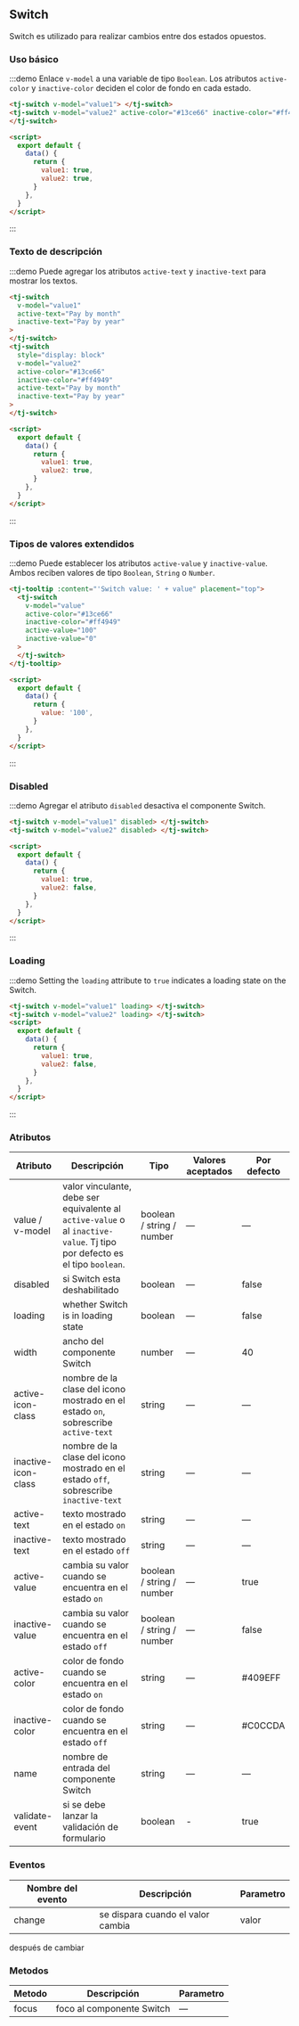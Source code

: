 ## Switch

Switch es utilizado para realizar cambios entre dos estados opuestos.

### Uso básico

:::demo Enlace `v-model` a una variable de tipo `Boolean`. Los atributos `active-color` y `inactive-color` deciden el color de fondo en cada estado.

```html
<tj-switch v-model="value1"> </tj-switch>
<tj-switch v-model="value2" active-color="#13ce66" inactive-color="#ff4949">
</tj-switch>

<script>
  export default {
    data() {
      return {
        value1: true,
        value2: true,
      }
    },
  }
</script>
```

:::

### Texto de descripción

:::demo Puede agregar los atributos `active-text` y `inactive-text` para mostrar los textos.

```html
<tj-switch
  v-model="value1"
  active-text="Pay by month"
  inactive-text="Pay by year"
>
</tj-switch>
<tj-switch
  style="display: block"
  v-model="value2"
  active-color="#13ce66"
  inactive-color="#ff4949"
  active-text="Pay by month"
  inactive-text="Pay by year"
>
</tj-switch>

<script>
  export default {
    data() {
      return {
        value1: true,
        value2: true,
      }
    },
  }
</script>
```

:::

### Tipos de valores extendidos

:::demo Puede establecer los atributos `active-value` y `inactive-value`. Ambos reciben valores de tipo `Boolean`, `String` o `Number`.

```html
<tj-tooltip :content="'Switch value: ' + value" placement="top">
  <tj-switch
    v-model="value"
    active-color="#13ce66"
    inactive-color="#ff4949"
    active-value="100"
    inactive-value="0"
  >
  </tj-switch>
</tj-tooltip>

<script>
  export default {
    data() {
      return {
        value: '100',
      }
    },
  }
</script>
```

:::

### Disabled

:::demo Agregar el atributo `disabled` desactiva el componente Switch.

```html
<tj-switch v-model="value1" disabled> </tj-switch>
<tj-switch v-model="value2" disabled> </tj-switch>

<script>
  export default {
    data() {
      return {
        value1: true,
        value2: false,
      }
    },
  }
</script>
```

:::

### Loading

:::demo Setting the `loading` attribute to `true` indicates a loading state on the Switch.

```html
<tj-switch v-model="value1" loading> </tj-switch>
<tj-switch v-model="value2" loading> </tj-switch>
<script>
  export default {
    data() {
      return {
        value1: true,
        value2: false,
      }
    },
  }
</script>
```

:::

### Atributos

| Atributo            | Descripción                                                                                                               | Tipo                      | Valores aceptados | Por defecto |
| ------------------- | ------------------------------------------------------------------------------------------------------------------------- | ------------------------- | ----------------- | ----------- |
| value / v-model     | valor vinculante, debe ser equivalente al `active-value` o al `inactive-value`. Tj tipo por defecto es el tipo `boolean`. | boolean / string / number | —                 | —           |
| disabled            | si Switch esta deshabilitado                                                                                              | boolean                   | —                 | false       |
| loading             | whether Switch is in loading state                                                                                        | boolean                   | —                 | false       |
| width               | ancho del componente Switch                                                                                               | number                    | —                 | 40          |
| active-icon-class   | nombre de la clase del icono mostrado en el estado `on`, sobrescribe `active-text`                                        | string                    | —                 | —           |
| inactive-icon-class | nombre de la clase del icono mostrado en el estado `off`, sobrescribe `inactive-text`                                     | string                    | —                 | —           |
| active-text         | texto mostrado en el estado `on`                                                                                          | string                    | —                 | —           |
| inactive-text       | texto mostrado en el estado `off`                                                                                         | string                    | —                 | —           |
| active-value        | cambia su valor cuando se encuentra en el estado `on`                                                                     | boolean / string / number | —                 | true        |
| inactive-value      | cambia su valor cuando se encuentra en el estado `off`                                                                    | boolean / string / number | —                 | false       |
| active-color        | color de fondo cuando se encuentra en el estado `on`                                                                      | string                    | —                 | #409EFF     |
| inactive-color      | color de fondo cuando se encuentra en el estado `off`                                                                     | string                    | —                 | #C0CCDA     |
| name                | nombre de entrada del componente Switch                                                                                   | string                    | —                 | —           |
| validate-event      | si se debe lanzar la validación de formulario                                                                             | boolean                   | -                 | true        |

### Eventos

| Nombre del evento | Descripción                       | Parametro |
| ----------------- | --------------------------------- | --------- |
| change            | se dispara cuando el valor cambia | valor     |

después de cambiar

### Metodos

| Metodo | Descripción               | Parametro |
| ------ | ------------------------- | --------- |
| focus  | foco al componente Switch | —         |
